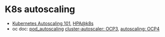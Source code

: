 # K8s autoscaling

* [Kubernetes Autoscaling 101](https://medium.com/magalix/kubernetes-autoscaling-101-cluster-autoscaler-horizontal-pod-autoscaler-and-vertical-pod-2a441d9ad231), [HPA@k8s](https://kubernetes.io/docs/tasks/run-application/horizontal-pod-autoscale/)
* oc doc: [pod_autoscaling](https://docs.openshift.com/container-platform/3.11/dev_guide/pod_autoscaling.html) [cluster-autoscaler: OCP3](https://docs.openshift.com/container-platform/3.11/admin_guide/cluster-autoscaler.html),
  [autoscaling: OCP4](https://docs.openshift.com/container-platform/4.1/machine_management/applying-autoscaling.html)

